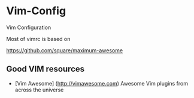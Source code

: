 # Vim-Config
Vim Configuration

Most of vimrc is based on 

https://github.com/square/maximum-awesome

## Good VIM resources
* [Vim Awesome] (http://vimawesome.com) Awesome Vim plugins from across the universe

